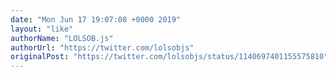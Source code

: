 ```yaml
---
date: "Mon Jun 17 19:07:08 +0000 2019"
layout: "like"
authorName: "LOLSOB.js"
authorUrl: "https://twitter.com/lolsobjs"
originalPost: "https://twitter.com/lolsobjs/status/1140697401155575810"
---
```

